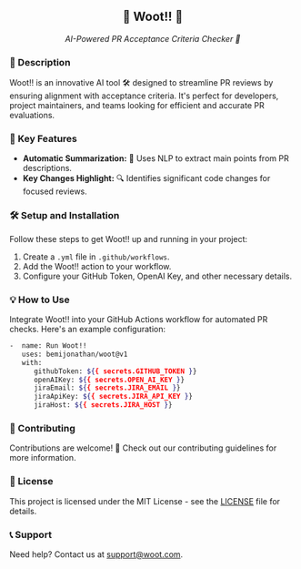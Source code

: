 <h2 align="center">🌟 Woot!! 🌟</h2>
<p align="center">
    <em>AI-Powered PR Acceptance Criteria Checker 🤖</em>
</p>

<h3>📖 Description</h3>
<p>
    Woot!! is an innovative AI tool 🛠️ designed to streamline PR reviews by ensuring alignment with acceptance criteria. It's perfect for developers, project maintainers, and teams looking for efficient and accurate PR evaluations.
</p>

<h3>🚀 Key Features</h3>
<ul>
    <li><strong>Automatic Summarization:</strong> 📝 Uses NLP to extract main points from PR descriptions.</li>
    <li><strong>Key Changes Highlight:</strong> 🔍 Identifies significant code changes for focused reviews.</li>
</ul>

<h3>🛠️ Setup and Installation</h3>
<p>
    Follow these steps to get Woot!! up and running in your project:
    <ol>
        <li>Create a <code>.yml</code> file in <code>.github/workflows</code>.</li>
        <li>Add the Woot!! action to your workflow.</li>
        <li>Configure your GitHub Token, OpenAI Key, and other necessary details.</li>
    </ol>
</p>

<h3>💡 How to Use</h3>
<p>
    Integrate Woot!! into your GitHub Actions workflow for automated PR checks. Here's an example configuration:
    
   ```sh
-  name: Run Woot!!
      uses: bemijonathan/woot@v1
      with:
         githubToken: ${{ secrets.GITHUB_TOKEN }}
         openAIKey: ${{ secrets.OPEN_AI_KEY }}
         jiraEmail: ${{ secrets.JIRA_EMAIL }}
         jiraApiKey: ${{ secrets.JIRA_API_KEY }}
         jiraHost: ${{ secrets.JIRA_HOST }}
```
</p>

<h3>🤝 Contributing</h3>
<p>
    Contributions are welcome! 🙌 Check out our contributing guidelines for more information.
</p>

<h3>📜 License</h3>
<p>
    This project is licensed under the MIT License - see the <a href="LICENSE">LICENSE</a> file for details.
</p>

<h3>📞 Support</h3>
<p>
    Need help? Contact us at <a href="mailto:support@woot.com">support@woot.com</a>.
</p>
